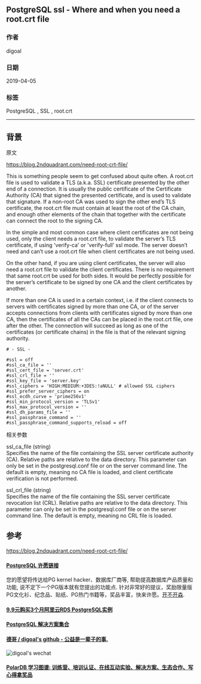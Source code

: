 ## PostgreSQL ssl - Where and when you need a root.crt file   
                                                                                                                  
### 作者                                                                                                                  
digoal                                                                                                                  
                                                                                                                  
### 日期                                                                                                                  
2019-04-05                                                                                                                  
                                                                                                                  
### 标签                                                                                                                  
PostgreSQL , SSL , root.crt   
                                 
----                                                                                                            
                                                                                                              
## 背景                       
原文  
  
https://blog.2ndquadrant.com/need-root-crt-file/  
  
This is something people seem to get confused about quite often. A root.crt file is used to validate a TLS (a.k.a. SSL) certificate presented by the other end of a connection. It is usually the public certificate of the Certificate Authority (CA) that signed the presented certificate, and is used to validate that signature. If a non-root CA was used to sign the other end’s TLS certificate, the root.crt file must contain at least the root of the CA chain, and enough other elements of the chain that together with the certificate can connect the root to the signing CA.  
  
In the simple and most common case where client certificates are not being used, only the client needs a root.crt file, to validate the server’s TLS certificate, if using 'verify-ca' or 'verify-full' ssl mode. The server doesn’t need and can’t use a root.crt file when client certificates are not being used.  
  
On the other hand, if you are using client certificates, the server will also need a root.crt file to validate the client certificates. There is no requirement that same root.crt be used for both sides. It would be perfectly possible for the server’s certificate to be signed by one CA and the client certificates by another.  
  
If more than one CA is used in a certain context, i.e. if the client connects to servers with certificates signed by more than one CA, or of the server accepts connections from clients with certificates signed by more than one CA, then the certificates of all the CAs can be placed in the root.crt file, one after the other. The connection will succeed as long as one of the certificates (or certificate chains) in the file is that of the relevant signing authority.  
  
  
```  
# - SSL -  
  
#ssl = off  
#ssl_ca_file = ''  
#ssl_cert_file = 'server.crt'  
#ssl_crl_file = ''  
#ssl_key_file = 'server.key'  
#ssl_ciphers = 'HIGH:MEDIUM:+3DES:!aNULL' # allowed SSL ciphers  
#ssl_prefer_server_ciphers = on  
#ssl_ecdh_curve = 'prime256v1'  
#ssl_min_protocol_version = 'TLSv1'  
#ssl_max_protocol_version = ''  
#ssl_dh_params_file = ''  
#ssl_passphrase_command = ''  
#ssl_passphrase_command_supports_reload = off  
```  
  
相关参数  
  
ssl_ca_file (string)  
Specifies the name of the file containing the SSL server certificate authority (CA). Relative paths are relative to the data directory. This parameter can only be set in the postgresql.conf file or on the server command line. The default is empty, meaning no CA file is loaded, and client certificate verification is not performed.  
  
ssl_crl_file (string)  
Specifies the name of the file containing the SSL server certificate revocation list (CRL). Relative paths are relative to the data directory. This parameter can only be set in the postgresql.conf file or on the server command line. The default is empty, meaning no CRL file is loaded.  
  
## 参考  
https://blog.2ndquadrant.com/need-root-crt-file/  
    
  
  
  
  
  
  
  
  
  
  
  
  
  
  
  
  
  
  
  
  
  
  
  
  
  
  
  
  
  
  
  
  
  
  
  
  
  
  
  
  
  
  
  
  
  
  
  
  
  
  
  
  
  
  
  
  
  
  
  
  
  
  
  
  
  
  
  
  
  
#### [PostgreSQL 许愿链接](https://github.com/digoal/blog/issues/76 "269ac3d1c492e938c0191101c7238216")
您的愿望将传达给PG kernel hacker、数据库厂商等, 帮助提高数据库产品质量和功能, 说不定下一个PG版本就有您提出的功能点. 针对非常好的提议，奖励限量版PG文化衫、纪念品、贴纸、PG热门书籍等，奖品丰富，快来许愿。[开不开森](https://github.com/digoal/blog/issues/76 "269ac3d1c492e938c0191101c7238216").  
  
  
#### [9.9元购买3个月阿里云RDS PostgreSQL实例](https://www.aliyun.com/database/postgresqlactivity "57258f76c37864c6e6d23383d05714ea")
  
  
#### [PostgreSQL 解决方案集合](https://yq.aliyun.com/topic/118 "40cff096e9ed7122c512b35d8561d9c8")
  
  
#### [德哥 / digoal's github - 公益是一辈子的事.](https://github.com/digoal/blog/blob/master/README.md "22709685feb7cab07d30f30387f0a9ae")
  
  
![digoal's wechat](../pic/digoal_weixin.jpg "f7ad92eeba24523fd47a6e1a0e691b59")
  
  
#### [PolarDB 学习图谱: 训练营、培训认证、在线互动实验、解决方案、生态合作、写心得拿奖品](https://www.aliyun.com/database/openpolardb/activity "8642f60e04ed0c814bf9cb9677976bd4")
  
